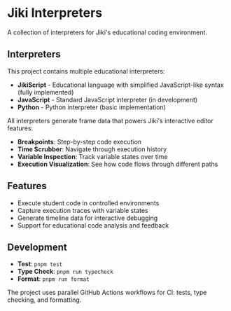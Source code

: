 # Jiki Interpreters

A collection of interpreters for Jiki's educational coding environment.

## Interpreters

This project contains multiple educational interpreters:

- **JikiScript** - Educational language with simplified JavaScript-like syntax (fully implemented)
- **JavaScript** - Standard JavaScript interpreter (in development)
- **Python** - Python interpreter (basic implementation)

All interpreters generate frame data that powers Jiki's interactive editor features:

- **Breakpoints**: Step-by-step code execution
- **Time Scrubber**: Navigate through execution history
- **Variable Inspection**: Track variable states over time
- **Execution Visualization**: See how code flows through different paths

## Features

- Execute student code in controlled environments
- Capture execution traces with variable states
- Generate timeline data for interactive debugging
- Support for educational code analysis and feedback

## Development

- **Test**: `pnpm test`
- **Type Check**: `pnpm run typecheck`
- **Format**: `pnpm run format`

The project uses parallel GitHub Actions workflows for CI: tests, type checking, and formatting.
